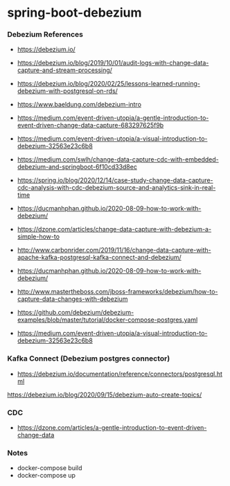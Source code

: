 # spring-boot-debezium


### Debezium References

- https://debezium.io/
- https://debezium.io/blog/2019/10/01/audit-logs-with-change-data-capture-and-stream-processing/
- https://debezium.io/blog/2020/02/25/lessons-learned-running-debezium-with-postgresql-on-rds/
  
- https://www.baeldung.com/debezium-intro
- https://medium.com/event-driven-utopia/a-gentle-introduction-to-event-driven-change-data-capture-683297625f9b
- https://medium.com/event-driven-utopia/a-visual-introduction-to-debezium-32563e23c6b8
- https://medium.com/swlh/change-data-capture-cdc-with-embedded-debezium-and-springboot-6f10cd33d8ec
- https://spring.io/blog/2020/12/14/case-study-change-data-capture-cdc-analysis-with-cdc-debezium-source-and-analytics-sink-in-real-time

- https://ducmanhphan.github.io/2020-08-09-how-to-work-with-debezium/


- https://dzone.com/articles/change-data-capture-with-debezium-a-simple-how-to
- http://www.carbonrider.com/2019/11/16/change-data-capture-with-apache-kafka-postgresql-kafka-connect-and-debezium/
- https://ducmanhphan.github.io/2020-08-09-how-to-work-with-debezium/
- http://www.mastertheboss.com/jboss-frameworks/debezium/how-to-capture-data-changes-with-debezium

- https://github.com/debezium/debezium-examples/blob/master/tutorial/docker-compose-postgres.yaml

- https://medium.com/event-driven-utopia/a-visual-introduction-to-debezium-32563e23c6b8

### Kafka Connect (Debezium postgres connector)

- https://debezium.io/documentation/reference/connectors/postgresql.html

https://debezium.io/blog/2020/09/15/debezium-auto-create-topics/

### CDC

- https://dzone.com/articles/a-gentle-introduction-to-event-driven-change-data

### Notes


- docker-compose build
- docker-compose up


